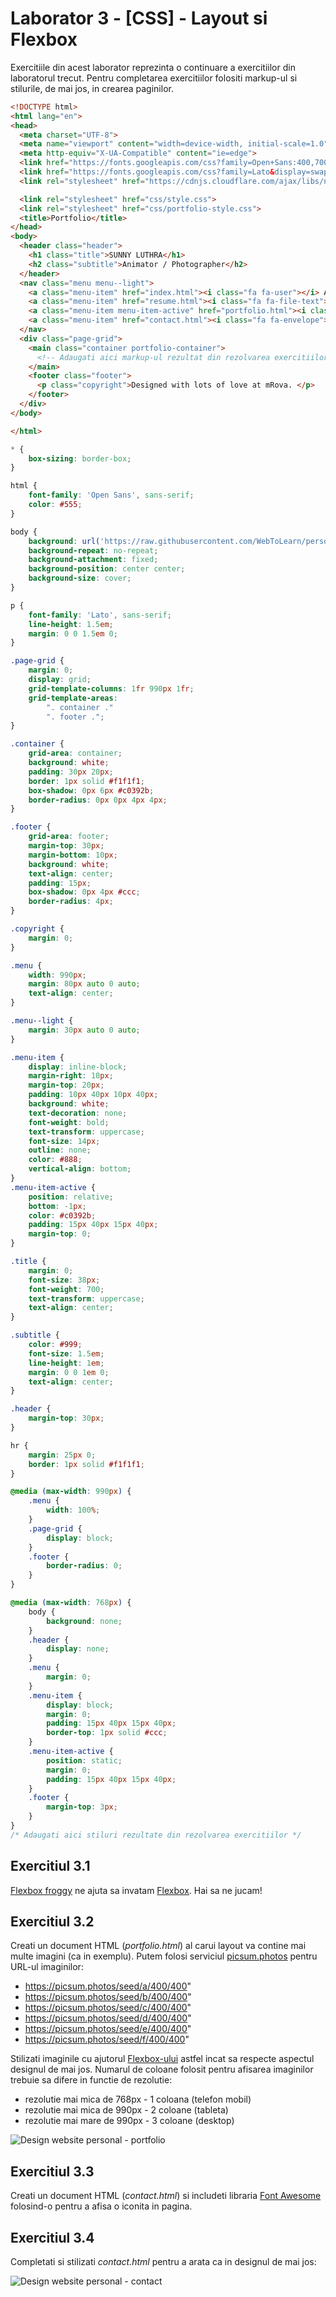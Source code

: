 # Laborator 3 - [CSS] - Layout si Flexbox

Exercitiile din acest laborator reprezinta o continuare a exercitiilor din laboratorul trecut.
Pentru completarea exercitiilor folositi markup-ul si stilurile, de mai jos, in crearea paginilor.

```html
<!DOCTYPE html>
<html lang="en">
<head>
  <meta charset="UTF-8">
  <meta name="viewport" content="width=device-width, initial-scale=1.0">
  <meta http-equiv="X-UA-Compatible" content="ie=edge">
  <link href="https://fonts.googleapis.com/css?family=Open+Sans:400,700" rel="stylesheet">
  <link href="https://fonts.googleapis.com/css?family=Lato&display=swap" rel="stylesheet">
  <link rel="stylesheet" href="https://cdnjs.cloudflare.com/ajax/libs/normalize/7.0.0/normalize.min.css">

  <link rel="stylesheet" href="css/style.css">
  <link rel="stylesheet" href="css/portfolio-style.css">
  <title>Portfolio</title>
</head>
<body>
  <header class="header">
    <h1 class="title">SUNNY LUTHRA</h1>
    <h2 class="subtitle">Animator / Photographer</h2>
  </header>
  <nav class="menu menu--light">
    <a class="menu-item" href="index.html"><i class="fa fa-user"></i> About me</a>
    <a class="menu-item" href="resume.html"><i class="fa fa-file-text"></i> Resume</a>
    <a class="menu-item menu-item-active" href="portfolio.html"><i class="fa fa-heart"></i> Portfolio</a>
    <a class="menu-item" href="contact.html"><i class="fa fa-envelope"></i> Contact</a>
  </nav>
  <div class="page-grid">
    <main class="container portfolio-container">
      <!-- Adaugati aici markup-ul rezultat din rezolvarea exercitiilor -->
    </main>
    <footer class="footer">
      <p class="copyright">Designed with lots of love at mRova. </p>
    </footer>
  </div>
</body>

</html>
```

```CSS
* {
    box-sizing: border-box;
}

html {
    font-family: 'Open Sans', sans-serif;
    color: #555;
}

body {
    background: url('https://raw.githubusercontent.com/WebToLearn/personal-page-css-workshop/master/img/background.jpg');
    background-repeat: no-repeat;
    background-attachment: fixed;
    background-position: center center;
    background-size: cover;
}

p {
    font-family: 'Lato', sans-serif;
    line-height: 1.5em;
    margin: 0 0 1.5em 0;
}

.page-grid {
    margin: 0;
    display: grid;
    grid-template-columns: 1fr 990px 1fr;
    grid-template-areas:
        ". container ."
        ". footer .";
}

.container {
    grid-area: container;
    background: white;
    padding: 30px 20px;
    border: 1px solid #f1f1f1;
    box-shadow: 0px 6px #c0392b;
    border-radius: 0px 0px 4px 4px;
}

.footer {
    grid-area: footer;
    margin-top: 30px;
    margin-bottom: 10px;
    background: white;
    text-align: center;
    padding: 15px;
    box-shadow: 0px 4px #ccc;
    border-radius: 4px;
}

.copyright {
    margin: 0;
}

.menu {
    width: 990px;
    margin: 80px auto 0 auto;
    text-align: center;
}

.menu--light {
    margin: 30px auto 0 auto;
}

.menu-item {
    display: inline-block;
    margin-right: 10px;
    margin-top: 20px;
    padding: 10px 40px 10px 40px;
    background: white;
    text-decoration: none;
    font-weight: bold;
    text-transform: uppercase;
    font-size: 14px;
    outline: none;
    color: #888;
    vertical-align: bottom;
}
.menu-item-active {
    position: relative;
    bottom: -1px;
    color: #c0392b;
    padding: 15px 40px 15px 40px;
    margin-top: 0;
}

.title {
    margin: 0;
    font-size: 38px;
    font-weight: 700;
    text-transform: uppercase;
    text-align: center;
}

.subtitle {
    color: #999;
    font-size: 1.5em;
    line-height: 1em;
    margin: 0 0 1em 0;
    text-align: center;
}

.header {
    margin-top: 30px;
}

hr {
    margin: 25px 0;
    border: 1px solid #f1f1f1;
}

@media (max-width: 990px) {
    .menu {
        width: 100%;
    }
    .page-grid {
        display: block;
    }
    .footer {
        border-radius: 0;
    }
}

@media (max-width: 768px) {
    body {
        background: none;
    }
    .header {
        display: none;
    }
    .menu {
        margin: 0;
    }
    .menu-item {
        display: block;
        margin: 0;
        padding: 15px 40px 15px 40px;
        border-top: 1px solid #ccc;
    }
    .menu-item-active {
        position: static;
        margin: 0;
        padding: 15px 40px 15px 40px;
    }
    .footer {
        margin-top: 3px;
    }
}
/* Adaugati aici stiluri rezultate din rezolvarea exercitiilor */
```

## Exercitiul 3.1

[Flexbox froggy](https://flexboxfroggy.com/) ne ajuta sa invatam [Flexbox](https://css-tricks.com/snippets/css/a-guide-to-flexbox/). Hai sa ne jucam!

## Exercitiul 3.2

Creati un document HTML (_portfolio.html_) al carui layout va contine mai multe imagini (ca in exemplu). Putem folosi serviciul [picsum.photos](https://picsum.photos/) pentru URL-ul imaginilor:

- https://picsum.photos/seed/a/400/400"
- https://picsum.photos/seed/b/400/400"
- https://picsum.photos/seed/c/400/400"
- https://picsum.photos/seed/d/400/400"
- https://picsum.photos/seed/e/400/400"
- https://picsum.photos/seed/f/400/400"

Stilizati imaginile cu ajutorul [Flexbox-ului](https://css-tricks.com/snippets/css/a-guide-to-flexbox/) astfel incat sa respecte aspectul designul de mai jos.
Numarul de coloane folosit pentru afisarea imaginilor trebuie sa difere in functie de rezolutie:

- rezolutie mai mica de 768px - 1 coloana (telefon mobil)
- rezolutie mai mica de 990px - 2 coloane (tableta)
- rezolutie mai mare de 990px - 3 coloane (desktop)

![Design website personal - portfolio](personal-website-portfolio.png)

## Exercitiul 3.3

Creati un document HTML (_contact.html_) si includeti libraria [Font Awesome](http://fontawesome.io/) folosind-o pentru a afisa o iconita in pagina.

## Exercitiul 3.4

Completati si stilizati _contact.html_ pentru a arata ca in designul de mai jos:

![Design website personal - contact](personal-website-contact.png)
